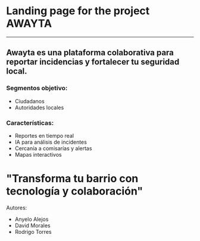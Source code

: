 # Landing page for the project AWAYTA

---

## Awayta es una plataforma colaborativa para reportar incidencias y fortalecer tu seguridad local.

### Segmentos objetivo:
- Ciudadanos
- Autoridades locales

### Características:

- Reportes en tiempo real
- IA para análisis de incidentes
- Cercanía a comisarías y alertas
- Mapas interactivos


# "Transforma tu barrio con tecnología y colaboración"

Autores:
- Anyelo Alejos
- David Morales
- Rodrigo Torres